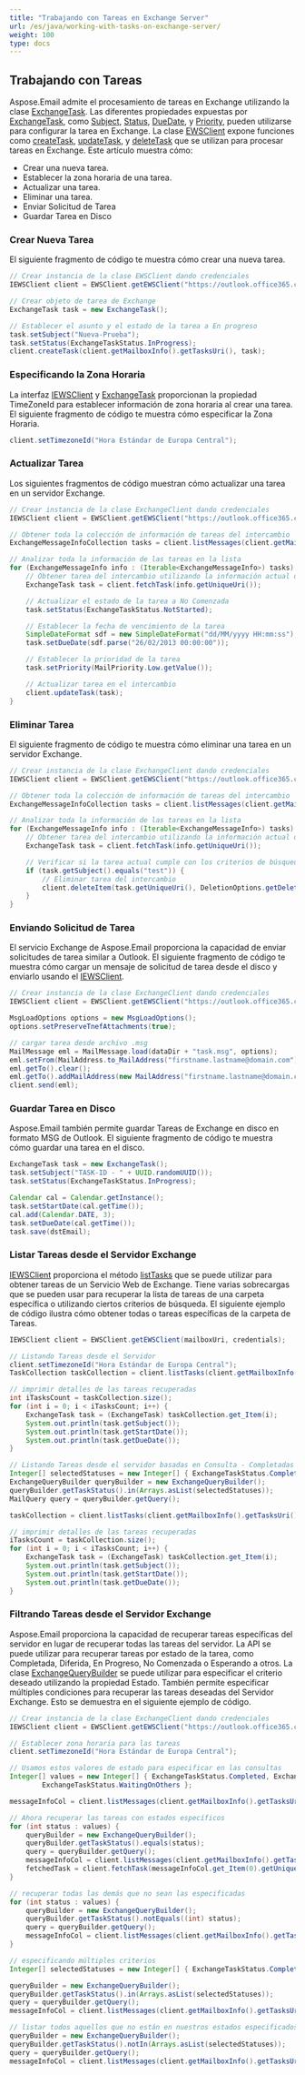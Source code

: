 ```yaml
---
title: "Trabajando con Tareas en Exchange Server"
url: /es/java/working-with-tasks-on-exchange-server/
weight: 100
type: docs
---
```



## **Trabajando con Tareas**
Aspose.Email admite el procesamiento de tareas en Exchange utilizando la clase [ExchangeTask](https://apireference.aspose.com/email/java/com.aspose.email/exchangetask). Las diferentes propiedades expuestas por [ExchangeTask](https://apireference.aspose.com/email/java/com.aspose.email/exchangetask), como [Subject](https://apireference.aspose.com/email/java/com.aspose.email/Task#getSubject\(\)), [Status](https://apireference.aspose.com/email/java/com.aspose.email/ExchangeTask#getStatus\(\)), [DueDate](https://apireference.aspose.com/email/java/com.aspose.email/Task#getDueDate\(\)), y [Priority](https://apireference.aspose.com/email/java/com.aspose.email/Task#getPriority\(\)), pueden utilizarse para configurar la tarea en Exchange. La clase [EWSClient](https://apireference.aspose.com/email/java/com.aspose.email/ewsclient) expone funciones como [createTask](https://apireference.aspose.com/email/java/com.aspose.email/IEWSClient#createTask\(com.aspose.email.ExchangeTask\)), [updateTask](https://apireference.aspose.com/email/java/com.aspose.email/IEWSClient#updateTask\(com.aspose.email.ExchangeTask\)), y [deleteTask](https://apireference.aspose.com/email/java/com.aspose.email/IEWSClient#deleteTask\(java.lang.String\)) que se utilizan para procesar tareas en Exchange. Este artículo muestra cómo:

- Crear una nueva tarea.
- Establecer la zona horaria de una tarea.
- Actualizar una tarea.
- Eliminar una tarea.
- Enviar Solicitud de Tarea
- Guardar Tarea en Disco
### **Crear Nueva Tarea**
El siguiente fragmento de código te muestra cómo crear una nueva tarea.

~~~Java
// Crear instancia de la clase EWSClient dando credenciales
IEWSClient client = EWSClient.getEWSClient("https://outlook.office365.com/ews/exchange.asmx", "testUser", "pwd", "domain");

// Crear objeto de tarea de Exchange
ExchangeTask task = new ExchangeTask();

// Establecer el asunto y el estado de la tarea a En progreso
task.setSubject("Nueva-Prueba");
task.setStatus(ExchangeTaskStatus.InProgress);
client.createTask(client.getMailboxInfo().getTasksUri(), task);
~~~
### **Especificando la Zona Horaria**
La interfaz [IEWSClient](https://apireference.aspose.com/email/java/com.aspose.email/IEWSClient) y [ExchangeTask](https://apireference.aspose.com/email/java/com.aspose.email/exchangetask) proporcionan la propiedad TimeZoneId para establecer información de zona horaria al crear una tarea. El siguiente fragmento de código te muestra cómo especificar la Zona Horaria.

~~~Java
client.setTimezoneId("Hora Estándar de Europa Central");
~~~
### **Actualizar Tarea**
Los siguientes fragmentos de código muestran cómo actualizar una tarea en un servidor Exchange.

~~~Java
// Crear instancia de la clase ExchangeClient dando credenciales
IEWSClient client = EWSClient.getEWSClient("https://outlook.office365.com/ews/exchange.asmx", "testUser", "pwd", "domain");

// Obtener toda la colección de información de tareas del intercambio
ExchangeMessageInfoCollection tasks = client.listMessages(client.getMailboxInfo().getTasksUri());

// Analizar toda la información de las tareas en la lista
for (ExchangeMessageInfo info : (Iterable<ExchangeMessageInfo>) tasks) {
    // Obtener tarea del intercambio utilizando la información actual de la tarea
    ExchangeTask task = client.fetchTask(info.getUniqueUri());

    // Actualizar el estado de la tarea a No Comenzada
    task.setStatus(ExchangeTaskStatus.NotStarted);

    // Establecer la fecha de vencimiento de la tarea
    SimpleDateFormat sdf = new SimpleDateFormat("dd/MM/yyyy HH:mm:ss");
    task.setDueDate(sdf.parse("26/02/2013 00:00:00"));

    // Establecer la prioridad de la tarea
    task.setPriority(MailPriority.Low.getValue());

    // Actualizar tarea en el intercambio
    client.updateTask(task);
}
~~~
### **Eliminar Tarea**
El siguiente fragmento de código te muestra cómo eliminar una tarea en un servidor Exchange.

~~~Java
// Crear instancia de la clase ExchangeClient dando credenciales
IEWSClient client = EWSClient.getEWSClient("https://outlook.office365.com/ews/exchange.asmx", "testUser", "pwd", "domain");

// Obtener toda la colección de información de tareas del intercambio
ExchangeMessageInfoCollection tasks = client.listMessages(client.getMailboxInfo().getTasksUri());

// Analizar toda la información de las tareas en la lista
for (ExchangeMessageInfo info : (Iterable<ExchangeMessageInfo>) tasks) {
    // Obtener tarea del intercambio utilizando la información actual de la tarea
    ExchangeTask task = client.fetchTask(info.getUniqueUri());

    // Verificar si la tarea actual cumple con los criterios de búsqueda
    if (task.getSubject().equals("test")) {
        // Eliminar tarea del intercambio
        client.deleteItem(task.getUniqueUri(), DeletionOptions.getDeletePermanently());
    }
}
~~~
### **Enviando Solicitud de Tarea**
El servicio Exchange de Aspose.Email proporciona la capacidad de enviar solicitudes de tarea similar a Outlook. El siguiente fragmento de código te muestra cómo cargar un mensaje de solicitud de tarea desde el disco y enviarlo usando el [IEWSClient](https://apireference.aspose.com/email/java/com.aspose.email/IEWSClient).

~~~Java
// Crear instancia de la clase ExchangeClient dando credenciales
IEWSClient client = EWSClient.getEWSClient("https://outlook.office365.com/ews/exchange.asmx", "testUser", "pwd", "domain");

MsgLoadOptions options = new MsgLoadOptions();
options.setPreserveTnefAttachments(true);

// cargar tarea desde archivo .msg
MailMessage eml = MailMessage.load(dataDir + "task.msg", options);
eml.setFrom(MailAddress.to_MailAddress("firstname.lastname@domain.com"));
eml.getTo().clear();
eml.getTo().addMailAddress(new MailAddress("firstname.lastname@domain.com"));
client.send(eml);
~~~
### **Guardar Tarea en Disco**
Aspose.Email también permite guardar Tareas de Exchange en disco en formato MSG de Outlook. El siguiente fragmento de código te muestra cómo guardar una tarea en el disco.

~~~Java
ExchangeTask task = new ExchangeTask();
task.setSubject("TASK-ID - " + UUID.randomUUID());
task.setStatus(ExchangeTaskStatus.InProgress);

Calendar cal = Calendar.getInstance();
task.setStartDate(cal.getTime());
cal.add(Calendar.DATE, 3);
task.setDueDate(cal.getTime());
task.save(dstEmail);
~~~
### **Listar Tareas desde el Servidor Exchange**
[IEWSClient](https://apireference.aspose.com/email/java/com.aspose.email/IEWSClient) proporciona el método [listTasks](https://apireference.aspose.com/email/java/com.aspose.email/IEWSClient#listTasks\(\)) que se puede utilizar para obtener tareas de un Servicio Web de Exchange. Tiene varias sobrecargas que se pueden usar para recuperar la lista de tareas de una carpeta específica o utilizando ciertos criterios de búsqueda. El siguiente ejemplo de código ilustra cómo obtener todas o tareas específicas de la carpeta de Tareas.

~~~Java
IEWSClient client = EWSClient.getEWSClient(mailboxUri, credentials);

// Listando Tareas desde el Servidor
client.setTimezoneId("Hora Estándar de Europa Central");
TaskCollection taskCollection = client.listTasks(client.getMailboxInfo().getTasksUri());

// imprimir detalles de las tareas recuperadas
int iTasksCount = taskCollection.size();
for (int i = 0; i < iTasksCount; i++) {
    ExchangeTask task = (ExchangeTask) taskCollection.get_Item(i);
    System.out.println(task.getSubject());
    System.out.println(task.getStartDate());
    System.out.println(task.getDueDate());
}

// Listando Tareas desde el servidor basadas en Consulta - Completadas y En Progreso
Integer[] selectedStatuses = new Integer[] { ExchangeTaskStatus.Completed, ExchangeTaskStatus.InProgress };
ExchangeQueryBuilder queryBuilder = new ExchangeQueryBuilder();
queryBuilder.getTaskStatus().in(Arrays.asList(selectedStatuses));
MailQuery query = queryBuilder.getQuery();

taskCollection = client.listTasks(client.getMailboxInfo().getTasksUri(), query);

// imprimir detalles de las tareas recuperadas
iTasksCount = taskCollection.size();
for (int i = 0; i < iTasksCount; i++) {
    ExchangeTask task = (ExchangeTask) taskCollection.get_Item(i);
    System.out.println(task.getSubject());
    System.out.println(task.getStartDate());
    System.out.println(task.getDueDate());
}
~~~
### **Filtrando Tareas desde el Servidor Exchange**
Aspose.Email proporciona la capacidad de recuperar tareas específicas del servidor en lugar de recuperar todas las tareas del servidor. La API se puede utilizar para recuperar tareas por estado de la tarea, como Completada, Diferida, En Progreso, No Comenzada o Esperando a otros. La clase [ExchangeQueryBuilder](https://apireference.aspose.com/email/java/com.aspose.email/ExchangeQueryBuilder) se puede utilizar para especificar el criterio deseado utilizando la propiedad Estado. También permite especificar múltiples condiciones para recuperar las tareas deseadas del Servidor Exchange. Esto se demuestra en el siguiente ejemplo de código.

~~~Java
// Crear instancia de la clase ExchangeClient dando credenciales
IEWSClient client = EWSClient.getEWSClient("https://outlook.office365.com/ews/exchange.asmx", "testUser", "pwd", "domain");

// Establecer zona horaria para las tareas
client.setTimezoneId("Hora Estándar de Europa Central");

// Usamos estos valores de estado para especificar en las consultas
Integer[] values = new Integer[] { ExchangeTaskStatus.Completed, ExchangeTaskStatus.Deferred, ExchangeTaskStatus.InProgress, ExchangeTaskStatus.NotStarted,
        ExchangeTaskStatus.WaitingOnOthers };

messageInfoCol = client.listMessages(client.getMailboxInfo().getTasksUri());

// Ahora recuperar las tareas con estados específicos
for (int status : values) {
    queryBuilder = new ExchangeQueryBuilder();
    queryBuilder.getTaskStatus().equals(status);
    query = queryBuilder.getQuery();
    messageInfoCol = client.listMessages(client.getMailboxInfo().getTasksUri(), query);
    fetchedTask = client.fetchTask(messageInfoCol.get_Item(0).getUniqueUri());
}

// recuperar todas las demás que no sean las especificadas
for (int status : values) {
    queryBuilder = new ExchangeQueryBuilder();
    queryBuilder.getTaskStatus().notEquals((int) status);
    query = queryBuilder.getQuery();
    messageInfoCol = client.listMessages(client.getMailboxInfo().getTasksUri(), query);
}

// especificando múltiples criterios
Integer[] selectedStatuses = new Integer[] { ExchangeTaskStatus.Completed, ExchangeTaskStatus.InProgress };

queryBuilder = new ExchangeQueryBuilder();
queryBuilder.getTaskStatus().in(Arrays.asList(selectedStatuses));
query = queryBuilder.getQuery();
messageInfoCol = client.listMessages(client.getMailboxInfo().getTasksUri(), query);

// listar todos aquellos que no están en nuestros estados especificados
queryBuilder = new ExchangeQueryBuilder();
queryBuilder.getTaskStatus().notIn(Arrays.asList(selectedStatuses));
query = queryBuilder.getQuery();
messageInfoCol = client.listMessages(client.getMailboxInfo().getTasksUri(), query);
~~~